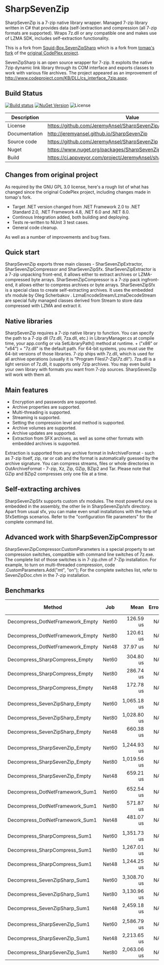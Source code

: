 
SharpSevenZip
======

SharpSevenZip is a 7-zip native library wrapper. Managed 7-zip library written in C# that provides data (self-)extraction and compression (all 7-zip formats are supported). Wraps 7z.dll or any compatible one and makes use of LZMA SDK, includes self-extraction functionality.

This is a fork from [Squid-Box.SevenZipSharp](https://github.com/squid-box/SevenZipSharp) which is a fork from [tomap's fork](https://github.com/tomap/SevenZipSharp) of the [original CodePlex project](https://archive.codeplex.com/?p=sevenzipsharp).

SevenZipSharp is an open source wrapper for 7-zip. It exploits the native 7zip dynamic link library through its COM interface and exports classes to work with various file archives. The project appeared as an improvement of http://www.codeproject.com/KB/DLL/cs_interface_7zip.aspx.


Build Status
------------

[![Build status](https://ci.appveyor.com/api/projects/status/u6ki6smclwffstjy/branch/main?svg=true)](https://ci.appveyor.com/project/JeremyAnsel/sharpsevenzip/branch/main)
[![NuGet Version](https://buildstats.info/nuget/SharpSevenZip)](https://www.nuget.org/packages/SharpSevenZip)
![License](https://img.shields.io/github/license/JeremyAnsel/SharpSevenZip)


Description     | Value
----------------|----------------
License         | https://github.com/JeremyAnsel/SharpSevenZip/blob/main/LICENSE
Documentation   | http://jeremyansel.github.io/SharpSevenZip
Source code     | https://github.com/JeremyAnsel/SharpSevenZip
Nuget           | https://www.nuget.org/packages/SharpSevenZip
Build           | https://ci.appveyor.com/project/JeremyAnsel/sharpsevenzip/branch/main


Changes from original project
------------

As required by the GNU GPL 3.0 license, here's a rough list of what has changed since the original CodePlex project, including changes made in tomap's fork.

- Target .NET version changed from .NET Framework 2.0 to .NET Standard 2.0, .NET Framework 4.8, .NET 6.0 and .NET 8.0.
- Continous Integration added, both building and deploying.
- Tests re-written to NUnit 3 test cases.
- General code cleanup.

As well as a number of improvements and bug fixes.


Quick start
------------

SharpSevenZip exports three main classes - SharSevenZipExtractor, SharSevenZipCompressor and SharSevenZipSfx.
SharSevenZipExtractor is a 7-zip unpacking front-end, it allows either to extract archives or LZMA-compressed byte arrays.
SharSevenZipCompressor is a 7-zip pack ingfront-end, it allows either to compress archives or byte arrays.
SharSevenZipSfx is a special class to create self-extracting archives. It uses the embedded sfx module by Oleg Scherbakov .
LzmaEncodeStream/LzmaDecodeStream are special fully managed classes derived from Stream to store data compressed with LZMA and extract it.


Native libraries
------------

SharpSevenZip requires a 7-zip native library to function. You can specify the path to a 7-zip dll (7z.dll, 7za.dll, etc.) in LibraryManager.cs at compile time, your app.config or via SetLibraryPath() method at runtime. <Path to SharpSevenZip.dll> + ("x86" or "x64") + "7z.dll" is the default path. For 64-bit systems, you must use the 64-bit versions of those libraries.
7-zip ships with 7z.dll, which is used for all archive operations (usually it is "Program Files\7-Zip\7z.dll"). 7za.dll is a light version of 7z.dll, it supports only 7zip archives. You may even build your own library with formats you want from 7-zip sources. SharpSevenZip will work with them all.


Main features
------------

- Encryption and passwords are supported.
- Archive properties are supported.
- Multi-threading is supported.
- Streaming is supported.
- Setting the compression level and method is supported.
- Archive volumes are supported.
- Archive updates are supported.
- Extraction from SFX archives, as well as some other formats with embedded archives is supported.

Extraction is supported from any archive format in InArchiveFormat - such as 7-zip itself, zip, rar or cab and the format is automatically guessed by the archive signature.
You can compress streams, files or whole directories in OutArchiveFormat - 7-zip, Xz, Zip, GZip, BZip2 and Tar.
Please note that GZip and BZip2 compresses only one file at a time.


Self-extracting archives
------------
SharpSevenZipSfx supports custom sfx modules. The most powerful one is embedded in the assembly, the other lie in SharpSevenZip/sfx directory. Apart from usual sfx, you can make even small installations with the help of SfxSettings scenarios. Refer to the "configuration file parameters" for the complete command list.


Advanced work with SharpSevenZipCompressor
------------

SharpSevenZipCompressor.CustomParameters is a special property to set compression switches, compatible with command line switches of 7z.exe. The complete list of those switches is in 7-zip.chm of 7-Zip installation. For example, to turn on multi-threaded compression, code
<SharpSevenZipCompressor Instance>.CustomParameters.Add("mt", "on");
For the complete switches list, refer to SevenZipDoc.chm in the 7-zip installation.


Benchmarks
------------

| Method                           | Job   | Mean        | Error | Ratio | Allocated  | Alloc Ratio |
|--------------------------------- |------ |------------:|------:|------:|-----------:|------------:|
| Decompress_DotNetFramework_Empty | Net60 |   126.59 us |    NA |  3.33 |     5.1 KB |        1.01 |
| Decompress_DotNetFramework_Empty | Net80 |   120.61 us |    NA |  3.18 |    5.07 KB |        1.00 |
| Decompress_DotNetFramework_Empty | Net48 |    37.97 us |    NA |  1.00 |    5.05 KB |        1.00 |
|                                  |       |             |       |       |            |             |
| Decompress_SharpCompress_Empty   | Net60 |   304.80 us |    NA |  1.76 |    10.8 KB |        0.97 |
| Decompress_SharpCompress_Empty   | Net80 |   286.74 us |    NA |  1.66 |   10.66 KB |        0.96 |
| Decompress_SharpCompress_Empty   | Net48 |   172.78 us |    NA |  1.00 |   11.09 KB |        1.00 |
|                                  |       |             |       |       |            |             |
| Decompress_SevenZipSharp_Empty   | Net60 | 1,065.18 us |    NA |  1.61 |  143.78 KB |        1.00 |
| Decompress_SevenZipSharp_Empty   | Net80 | 1,028.80 us |    NA |  1.56 |   143.7 KB |        1.00 |
| Decompress_SevenZipSharp_Empty   | Net48 |   660.38 us |    NA |  1.00 |  144.01 KB |        1.00 |
|                                  |       |             |       |       |            |             |
| Decompress_SharpSevenZip_Empty   | Net60 | 1,244.93 us |    NA |  1.89 |   15.67 KB |        0.99 |
| Decompress_SharpSevenZip_Empty   | Net80 | 1,019.56 us |    NA |  1.55 |   15.59 KB |        0.99 |
| Decompress_SharpSevenZip_Empty   | Net48 |   659.21 us |    NA |  1.00 |    15.8 KB |        1.00 |
|                                  |       |             |       |       |            |             |
| Decompress_DotNetFramework_Sum1  | Net60 |   652.54 us |    NA |  1.36 |  1030.2 KB |        0.93 |
| Decompress_DotNetFramework_Sum1  | Net80 |   571.87 us |    NA |  1.19 | 1030.26 KB |        0.93 |
| Decompress_DotNetFramework_Sum1  | Net48 |   481.07 us |    NA |  1.00 | 1112.07 KB |        1.00 |
|                                  |       |             |       |       |            |             |
| Decompress_SharpCompress_Sum1    | Net60 | 1,351.73 us |    NA |  1.09 | 1037.99 KB |        0.93 |
| Decompress_SharpCompress_Sum1    | Net80 | 1,267.01 us |    NA |  1.02 |  1037.9 KB |        0.93 |
| Decompress_SharpCompress_Sum1    | Net48 | 1,244.25 us |    NA |  1.00 | 1120.07 KB |        1.00 |
|                                  |       |             |       |       |            |             |
| Decompress_SevenZipSharp_Sum1    | Net60 | 3,308.70 us |    NA |  1.35 |    3861 KB |        1.00 |
| Decompress_SevenZipSharp_Sum1    | Net80 | 3,130.96 us |    NA |  1.27 | 3862.07 KB |        1.00 |
| Decompress_SevenZipSharp_Sum1    | Net48 | 2,459.18 us |    NA |  1.00 | 3863.09 KB |        1.00 |
|                                  |       |             |       |       |            |             |
| Decompress_SharpSevenZip_Sum1    | Net60 | 2,586.79 us |    NA |  1.17 | 1040.06 KB |        0.50 |
| Decompress_SharpSevenZip_Sum1    | Net48 | 2,213.65 us |    NA |  1.00 | 2068.41 KB |        1.00 |
| Decompress_SharpSevenZip_Sum1    | Net80 | 2,063.06 us |    NA |  0.93 | 1040.16 KB |        0.50 |

